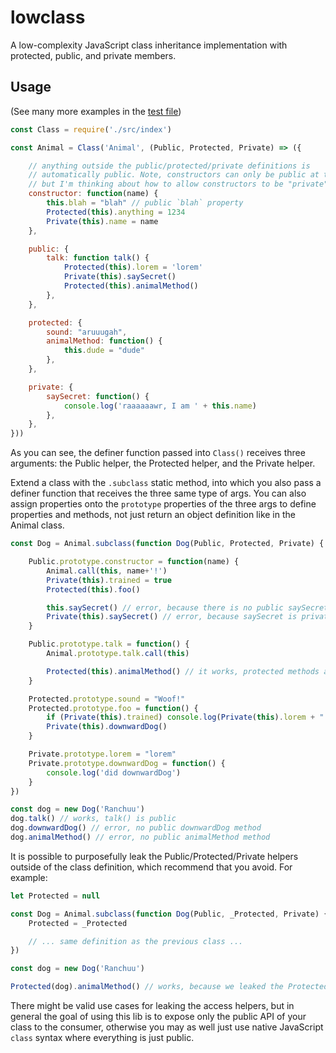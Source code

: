 
lowclass
========

A low-complexity JavaScript class inheritance implementation with protected, public, and private members.

Usage
-----

(See many more examples in the [test file](./test.js))

```js
const Class = require('./src/index')

const Animal = Class('Animal', (Public, Protected, Private) => ({

    // anything outside the public/protected/private definitions is
    // automatically public. Note, constructors can only be public at the moment,
    // but I'm thinking about how to allow constructors to be "private" or "protected".
    constructor: function(name) {
        this.blah = "blah" // public `blah` property
        Protected(this).anything = 1234
        Private(this).name = name
    },

    public: {
        talk: function talk() {
            Protected(this).lorem = 'lorem'
            Private(this).saySecret()
            Protected(this).animalMethod()
        },
    },

    protected: {
        sound: "aruuugah",
        animalMethod: function() {
            this.dude = "dude"
        },
    },

    private: {
        saySecret: function() {
            console.log('raaaaaawr, I am ' + this.name)
        },
    },
}))
```

As you can see, the definer function passed into `Class()` receives three
arguments: the Public helper, the Protected helper, and the Private helper.

Extend a class with the `.subclass` static method, into which you also pass a
definer function that receives the three same type of args. You can also assign
properties onto the `prototype` properties of the three args to define
properties and methods, not just return an object definition like in the Animal
class.

```js
const Dog = Animal.subclass(function Dog(Public, Protected, Private) {

    Public.prototype.constructor = function(name) {
        Animal.call(this, name+'!')
        Private(this).trained = true
        Protected(this).foo()

        this.saySecret() // error, because there is no public saySecret method
        Private(this).saySecret() // error, because saySecret is private in the above Animal class, not in the Dog class
    }

    Public.prototype.talk = function() {
        Animal.prototype.talk.call(this)

        Protected(this).animalMethod() // it works, protected methods are available in all sub classes.
    }

    Protected.prototype.sound = "Woof!"
    Protected.prototype.foo = function() {
        if (Private(this).trained) console.log(Private(this).lorem + "!")
        Private(this).downwardDog()
    }

    Private.prototype.lorem = "lorem"
    Private.prototype.downwardDog = function() {
        console.log('did downwardDog')
    }
})

const dog = new Dog('Ranchuu')
dog.talk() // works, talk() is public
dog.downwardDog() // error, no public downwardDog method
dog.animalMethod() // error, no public animalMethod method
```

It is possible to purposefully leak the Public/Protected/Private helpers outside
of the class definition, which recommend that you avoid. For example:

```js
let Protected = null

const Dog = Animal.subclass(function Dog(Public, _Protected, Private) {
    Protected = _Protected

    // ... same definition as the previous class ...
})

const dog = new Dog('Ranchuu')

Protected(dog).animalMethod() // works, because we leaked the Protected helper outside of the class definition.
```

There might be valid use cases for leaking the access helpers, but in general
the goal of using this lib is to expose only the public API of your class to
the consumer, otherwise you may as well just use native JavaScript `class`
syntax where everything is just public.
